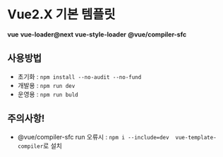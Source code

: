 # Vue2.X 기본 템플릿

__vue__
__vue-loader@next__
__vue-style-loader__
__@vue/compiler-sfc__

## 사용방법
- 초기화 : `npm install --no-audit --no-fund`
- 개발용 : `npm run dev`
- 운영용 : `npm run buld`


## 주의사항!
-  @vue/compiler-sfc run 오류시 :  `npm i --include=dev  vue-template-compiler`로 설치<br>
